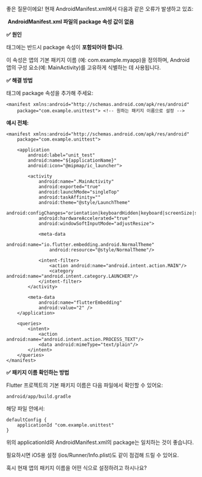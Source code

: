 좋은 질문이에요! 현재 AndroidManifest.xml에서 다음과 같은 오류가 발생하고 있죠:



​	**AndroidManifest.xml 파일의 package 속성 값이 없음**

**✅ 원인**



<manifest> 태그에는 반드시 package 속성이 **포함되어야 합니다**.

이 속성은 앱의 기본 패키지 이름 (예: com.example.myapp)을 정의하며, Android 앱의 구성 요소(예: MainActivity)를 고유하게 식별하는 데 사용됩니다.

**✅ 해결 방법**



<manifest> 태그에 package 속성을 추가해 주세요:

```
<manifest xmlns:android="http://schemas.android.com/apk/res/android"
    package="com.example.unittest"> <!-- 원하는 패키지 이름으로 설정 -->
```

**예시 전체:**

```
<manifest xmlns:android="http://schemas.android.com/apk/res/android"
    package="com.example.unittest">
    
    <application
        android:label="unit_test"
        android:name="${applicationName}"
        android:icon="@mipmap/ic_launcher">
        
        <activity
            android:name=".MainActivity"
            android:exported="true"
            android:launchMode="singleTop"
            android:taskAffinity=""
            android:theme="@style/LaunchTheme"
            android:configChanges="orientation|keyboardHidden|keyboard|screenSize|smallestScreenSize|locale|layoutDirection|fontScale|screenLayout|density|uiMode"
            android:hardwareAccelerated="true"
            android:windowSoftInputMode="adjustResize">
            
            <meta-data
                android:name="io.flutter.embedding.android.NormalTheme"
                android:resource="@style/NormalTheme"/>
                
            <intent-filter>
                <action android:name="android.intent.action.MAIN"/>
                <category android:name="android.intent.category.LAUNCHER"/>
            </intent-filter>
        </activity>

        <meta-data
            android:name="flutterEmbedding"
            android:value="2" />
    </application>

    <queries>
        <intent>
            <action android:name="android.intent.action.PROCESS_TEXT"/>
            <data android:mimeType="text/plain"/>
        </intent>
    </queries>
</manifest>
```

**✅ 패키지 이름 확인하는 방법**



Flutter 프로젝트의 기본 패키지 이름은 다음 파일에서 확인할 수 있어요:

```
android/app/build.gradle
```

해당 파일 안에서:

```
defaultConfig {
    applicationId "com.example.unittest"
}
```

위의 applicationId와 AndroidManifest.xml의 package는 일치하는 것이 좋습니다.

필요하시면 iOS용 설정 (ios/Runner/Info.plist)도 같이 점검해 드릴 수 있어요.

혹시 현재 앱의 패키지 이름을 어떤 식으로 설정하려고 하시나요?